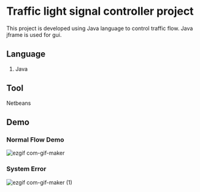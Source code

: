 # Traffic light signal controller project
This project is developed using Java language to control traffic flow. Java jframe is used for gui.
## Language
1. Java
## Tool
Netbeans
## Demo
### Normal Flow Demo
![ezgif com-gif-maker](https://user-images.githubusercontent.com/77319741/187017876-f37df867-bff4-465d-b9a9-3227d9f177db.gif)

### System Error
![ezgif com-gif-maker (1)](https://user-images.githubusercontent.com/77319741/187017853-c51da239-7979-4314-92d4-973e002a1558.gif)
